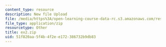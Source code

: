 ```yaml
---
content_type: resource
description: New file Upload
file: /media/https%3A/open-learning-course-data-rc.s3.amazonaws.com/res-21g-01-kana-spring-2010/51f820aa5f4b4f2ee172386732b9db83_EX2.zip
file_type: application/zip
resourcetype: Other
title: ex2.zip
uid: 51f820aa-5f4b-4f2e-e172-386732b9db83
---
```

